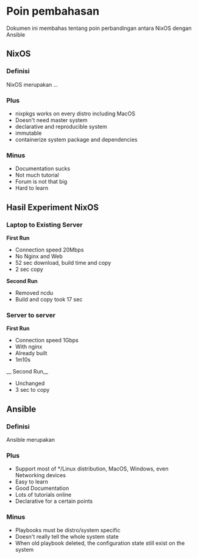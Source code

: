# Poin pembahasan
Dokumen ini membahas tentang poin perbandingan antara NixOS dengan Ansible

## NixOS

### Definisi
NixOS merupakan ...


### Plus
* nixpkgs works on every distro including MacOS
* Doesn't need master system
* declarative and reproducible system
* immutable
* containerize system package and dependencies

### Minus
* Documentation sucks
* Not much tutorial
* Forum is not that big
* Hard to learn

## Hasil Experiment NixOS
### Laptop to Existing Server
__First Run__
* Connection speed 20Mbps
* No Nginx and Web
* 52 sec download, build time and copy
* 2 sec copy 

__Second Run__
* Removed ncdu
* Build and copy took 17 sec

### Server to server
__First Run__
* Connection speed 1Gbps
* With nginx
* Already built
* 1m10s

__ Second Run__
* Unchanged
* 3 sec to copy



## Ansible

### Definisi
Ansible merupakan

### Plus
* Support most of */Linux distribution, MacOS, Windows, even Networking devices
* Easy to learn
* Good Documentation
* Lots of tutorials online
* Declarative for a certain points

### Minus
* Playbooks must be distro/system specific
* Doesn't really tell the whole system state
* When old playbook deleted, the configuration state still exist on the system






